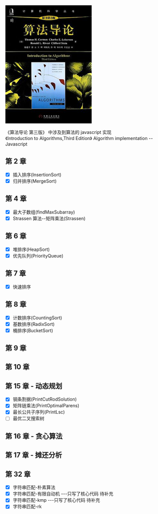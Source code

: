 <img src='./cover.jpg' />

《算法导论 第三版》 中涉及到算法的 javascript 实现<br>
《Introduction to Algorithms,Third Edition》 Algorithm implementation -- Javascript<br>

## 第 2 章

- [x] 插入排序(InsertionSort)
- [x] 归并排序(MergeSort)

## 第 4 章

- [x] 最大子数组(findMaxSubarray)
- [x] Strassen 算法--矩阵乘法(Strassen)

## 第 6 章

- [x] 堆排序(HeapSort)
- [x] 优先队列(PriorityQueue)

## 第 7 章

- [x] 快速排序

## 第 8 章

- [x] 计数排序(CountingSort)
- [x] 基数排序(RadixSort)
- [x] 桶排序(BucketSort)

## 第 9 章

## 第 10 章

## 第 15 章 - 动态规划

- [x] 钢条割据(PrintCutRodSolution)
- [x] 矩阵链乘法(PrintOptimalParens)
- [x] 最长公共子序列(PrintLsc)
- [ ] 最优二叉搜索树

## 第 16 章 - 贪心算法

## 第 17 章 - 摊还分析

## 第 32 章

- [x] 字符串匹配-朴素算法
- [x] 字符串匹配-有限自动机 ---只写了核心代码 待补充
- [x] 字符串匹配-kmp ---只写了核心代码 待补充
- [x] 字符串匹配-rk

